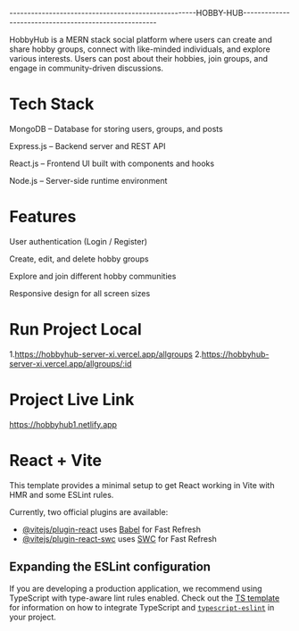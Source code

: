 ----------------------------------------------------HOBBY-HUB------------------------------------------------------


HobbyHub is a MERN stack social platform where users can create and share hobby groups, connect with like-minded individuals, and explore various interests. Users can post about their hobbies, join groups, and engage in community-driven discussions.


# Tech Stack

MongoDB – Database for storing users, groups, and posts

Express.js – Backend server and REST API

React.js – Frontend UI built with components and hooks

Node.js – Server-side runtime environment


# Features
User authentication (Login / Register)

Create, edit, and delete hobby groups

Explore and join different hobby communities

Responsive design for all screen sizes


# Run Project Local
1.https://hobbyhub-server-xi.vercel.app/allgroups
2.https://hobbyhub-server-xi.vercel.app/allgroups/:id


# Project Live Link
https://hobbyhub1.netlify.app











# React + Vite

This template provides a minimal setup to get React working in Vite with HMR and some ESLint rules.

Currently, two official plugins are available:

- [@vitejs/plugin-react](https://github.com/vitejs/vite-plugin-react/blob/main/packages/plugin-react) uses [Babel](https://babeljs.io/) for Fast Refresh
- [@vitejs/plugin-react-swc](https://github.com/vitejs/vite-plugin-react/blob/main/packages/plugin-react-swc) uses [SWC](https://swc.rs/) for Fast Refresh

## Expanding the ESLint configuration

If you are developing a production application, we recommend using TypeScript with type-aware lint rules enabled. Check out the [TS template](https://github.com/vitejs/vite/tree/main/packages/create-vite/template-react-ts) for information on how to integrate TypeScript and [`typescript-eslint`](https://typescript-eslint.io) in your project.
